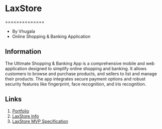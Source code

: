 # LaxStore
==============

- By Vhugala
- Online Shopping & Banking Application

Information
---------------
The Ultimate Shopping & Banking App is a comprehensive mobile and web application designed to simplify online shopping and banking. It allows customers to browse and purchase products, and sellers to list and manage their products. The app integrates secure payment options and robust security features like fingerprint, face recognition, and iris recognition.

Links
---------------
1. [Portfolio](https://drive.google.com/file/d/136oedCrwvdFKO5GVnBtNDI3h8H6R_Aas/view?usp=drive_link "Portfolio")
2. [LaxStore Info](https://drive.google.com/file/d/1KiKPX3kYlOo6aYbSEGvXx1EPV42T5KFD/view?usp=drive_link "LaxStore Info")
3. [LaxStore MVP Specification](https://drive.google.com/file/d/1X2A0pkvpuSr8r8y0S7y0y9MjoZfBYT5p/view?usp=drive_link "LaxStore MVP Specification")


